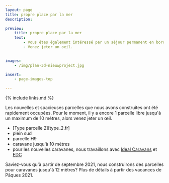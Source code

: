 ```yaml
---
layout: page
title: propre place par la mer
description: 

preview:
    title: propre place par la mer
    text: 
        - Vous êtes également intéressé par un séjour permanent en bord de mer? Sur les 22 parcelles que nous avons récemment construites pour les caravanes résidentielles, il reste un emplacement spacieux et orienté plein sud. 
        - Venez jeter un oeil.

        
images:
    - /img/plan-3d-nieuwproject.jpg

insert:
    - page-images-top

---
```


{% include links.md %}

Les nouvelles et spacieuses parcelles que nous avons construites ont été rapidement occupées. Pour le moment, il y a encore 1 parcelle libre jusqu'à un maximum de 10 mètres, alors venez jeter un œil.

- [Type parcelle 2][type_2.fr]
- plein sud
- parcelle H9
- caravane jusqu'à 10 mètres
- pour les nouvelles caravanes, nous travaillons avec [Ideal Caravans](https://ideal-caravans.be/) et [EDC](http://www.stacaravancentrum-edc.be/)

Saviez-vous qu'à partir de septembre 2021, nous construirons des parcelles pour caravanes jusqu'à 12 mètres? Plus de détails à partir des vacances de Pâques 2021.
